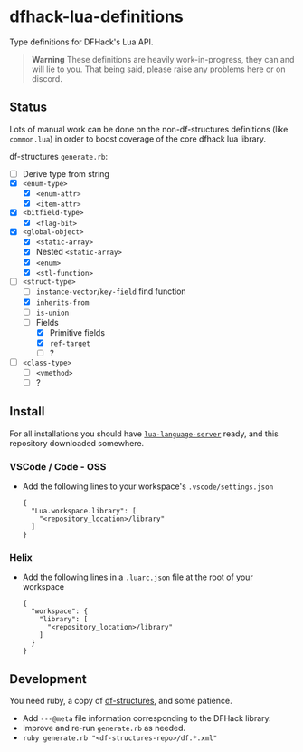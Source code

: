 # dfhack-lua-definitions

Type definitions for DFHack's Lua API.

> **Warning**
> These definitions are heavily work-in-progress, they can and will lie to you.
> That being said, please raise any problems here or on discord.

## Status

Lots of manual work can be done on the non-df-structures definitions
(like `common.lua`) in order to boost coverage of the core dfhack lua library.

df-structures `generate.rb`:
- [ ] Derive type from string
- [x] `<enum-type>`
  - [x] `<enum-attr>`
  - [x] `<item-attr>`
- [x] `<bitfield-type>`
  - [x] `<flag-bit>`
- [x] `<global-object>`
  - [x] `<static-array>`
  - [x] Nested `<static-array>`
  - [x] `<enum>`
  - [x] `<stl-function>`
- [ ] `<struct-type>`
  - [ ] `instance-vector`/`key-field` find function
  - [x] `inherits-from`
  - [ ] `is-union`
  - [ ] Fields
    - [x] Primitive fields
    - [x] `ref-target`
    - [ ] ?
- [ ] `<class-type>`
  - [ ] `<vmethod>`
  - [ ] ?

## Install

For all installations you should have 
[`lua-language-server`](https://github.com/LuaLS/lua-language-server) ready,
and this repository downloaded somewhere.

### VSCode / Code - OSS

- Add the following lines to your workspace's `.vscode/settings.json`
  ```
  {
    "Lua.workspace.library": [
      "<repository_location>/library"
    ]
  }
  ```

### Helix

- Add the following lines in a `.luarc.json` file at the root of your workspace
  ```
  {
    "workspace": {
      "library": [
        "<repository_location>/library"
      ]
    }
  }
  ```

## Development

You need ruby, a copy of [df-structures](//github.com/DFHack/df-structures),
and some patience.

- Add `---@meta` file information corresponding to the DFHack library.
- Improve and re-run `generate.rb` as needed.
- `ruby generate.rb "<df-structures-repo>/df.*.xml"`
